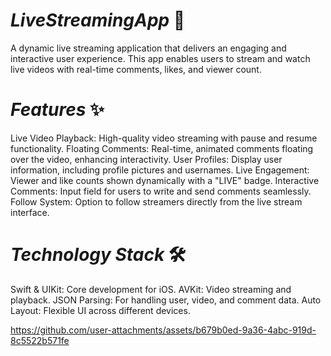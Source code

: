 # *LiveStreamingApp* 🎥

A dynamic live streaming application that delivers an engaging and interactive user experience. This app enables users to stream and watch live videos with real-time comments, likes, and viewer count.

# *Features* ✨

Live Video Playback: High-quality video streaming with pause and resume functionality.
Floating Comments: Real-time, animated comments floating over the video, enhancing interactivity.
User Profiles: Display user information, including profile pictures and usernames.
Live Engagement: Viewer and like counts shown dynamically with a "LIVE" badge.
Interactive Comments: Input field for users to write and send comments seamlessly.
Follow System: Option to follow streamers directly from the live stream interface.

# *Technology Stack* 🛠️

Swift & UIKit: Core development for iOS.
AVKit: Video streaming and playback.
JSON Parsing: For handling user, video, and comment data.
Auto Layout: Flexible UI across different devices.


https://github.com/user-attachments/assets/b679b0ed-9a36-4abc-919d-8c5522b571fe

